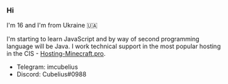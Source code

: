 ### Hi

I'm 16 and I'm from Ukraine 🇺🇦

I'm starting to learn JavaScript and by way of second programming language will be Java. I work technical support in the most popular hosting in the CIS - [Hosting-Minecraft.pro](https://hosting-minecraft.pro).

+ Telegram: imcubelius
+ Discord: Cubelius#0988
